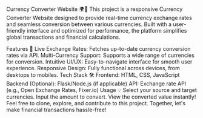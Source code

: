 Currency Converter Website 🌍💱
This project is a responsive Currency Converter Website designed to provide real-time currency exchange rates and seamless conversion between various currencies. Built with a user-friendly interface and optimized for performance, the platform simplifies global transactions and financial calculations.

Features 🚀
Live Exchange Rates: Fetches up-to-date currency conversion rates via API.
Multi-Currency Support: Supports a wide range of currencies for conversion.
Intuitive UI/UX: Easy-to-navigate interface for smooth user experience.
Responsive Design: Fully functional across devices, from desktops to mobiles.
Tech Stack 🛠️
Frontend: HTML, CSS, JavaScript
Backend (Optional): Flask/Node.js (if applicable)
API: Exchange rate API (e.g., Open Exchange Rates, Fixer.io)
Usage 💡
Select your source and target currencies.
Input the amount to convert.
View the converted value instantly!
Feel free to clone, explore, and contribute to this project. Together, let's make financial transactions hassle-free!

